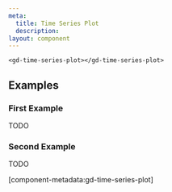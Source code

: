 ```yaml
---
meta:
  title: Time Series Plot
  description:
layout: component
---
```


```html:preview
<gd-time-series-plot></gd-time-series-plot>
```

## Examples

### First Example

TODO

### Second Example

TODO

[component-metadata:gd-time-series-plot]
